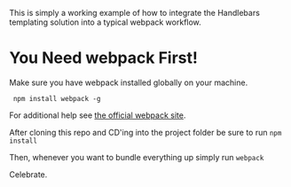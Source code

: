 This is simply a working example of how to integrate the Handlebars templating solution into a typical webpack workflow.

# You Need webpack First!
Make sure you have webpack installed globally on your machine.

` npm install webpack -g`

For additional help see [the official webpack site](https://webpack.github.io/).

After cloning this repo and CD'ing into the project folder be sure to run `npm install`

Then, whenever you want to bundle everything up simply run `webpack` 

Celebrate.
